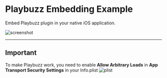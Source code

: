 # Playbuzz Embedding Example

Embed Playbuzz plugin in your native iOS application. 
  
![screenshot](http://i68.tinypic.com/2e58hus.png)
_________________
## Important 
To make Playbuzz work, you need to enable **Allow Arbitrary Loads** in **App Transport Security Settings** in your Info.plist
![plist](http://i68.tinypic.com/286wzet.png)
